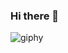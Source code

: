 ### Hi there 👋

![giphy](https://github.com/dBra92/dBra92/assets/118290023/2c30dcd8-7d23-4127-9d10-3eca24606fb8)
